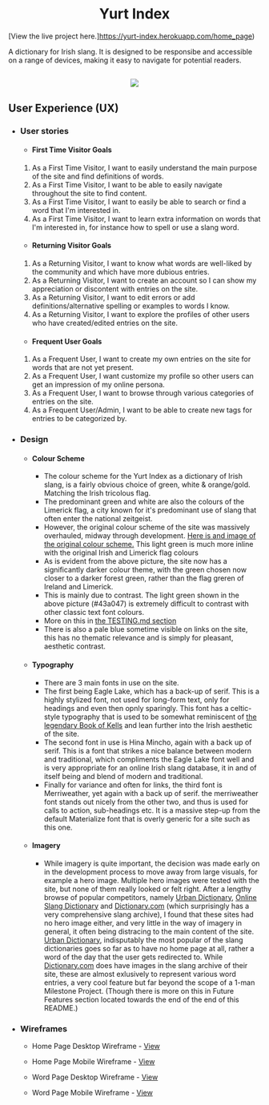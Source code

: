 <h1 align="center">Yurt Index</h1>

[View the live project here.]https://yurt-index.herokuapp.com/home_page)

A dictionary for Irish slang. It is designed to be responsibe and accessible on a range of devices, making it easy to navigate for potential readers.

<h2 align="center"><img src="https://yurt-index.herokuapp.com/static/images/readme/readme-hero.png"></h2>

## User Experience (UX)

-   ### User stories

    -   #### First Time Visitor Goals
    
    1. As a First Time Visitor, I want to easily understand the main purpose of the site and find definitions of words.
    2. As a First Time Visitor, I want to be able to easily navigate throughout the site to find content.
    3. As a First Time Visitor, I want to easily be able to search or find a word that I'm interested in.
    4. As a First Time Visitor, I want to learn extra information on words that I'm interested in, for instance how to spell or use a slang word.

    -   #### Returning Visitor Goals

    1. As a Returning Visitor, I want to know what words are well-liked by the community and which have more dubious entries.
    2. As a Returning Visitor, I want to create an account so I can show my appreciation or discontent with entries on the site.
    3. As a Returning Visitor, I want to edit errors or add definitions/alternative spelling or examples to words I know. 
    4. As a Returning Visitor, I want to explore the profiles of other users who have created/edited entries on the site. 

    -   #### Frequent User Goals
    1. As a Frequent User, I want to create my own entries on the site for words that are not yet present.
    2. As a Frequent User, I want customize my profile so other users can get an impression of my online persona. 
    3. As a Frequent User, I want to browse through various categories of entries on the site. 
    4. As a Frequent User/Admin, I want to be able to create new tags for entries to be categorized by.

-   ### Design
    -   #### Colour Scheme
        - The colour scheme for the Yurt Index as a dictionary of Irish slang, is a fairly obvious choice of green, white & orange/gold. Matching the Irish tricolous flag.
        - The predominant green and white are also the colours of the Limerick flag, a city known for it's predominant use of slang that often enter the national zeitgeist.
        - However, the original colour scheme of the site was massively overhauled, midway through development. [Here is and image of the original colour scheme.](https://yurt-index.herokuapp.com/static/images/readme/readme-hero.png) This light green is much more inline with the original Irish and Limerick flag colours
        - As is evident from the above picture, the site now has a significantly darker colour theme, with the green chosen now closer to a darker forest green, rather than the flag greren of Ireland and Limerick.
        - This is mainly due to contrast. The light green shown in the above picture (#43a047) is extremely difficult to contrast with other classic text font colours.
        - More on this in [the TESTING.md section](testing-section-link.com)
        - There is also a pale blue sometime visible on links on the site, this has no thematic relevance and is simply for pleasant, aesthetic contrast. 
    
    -   #### Typography
        - There are 3 main fonts in use on the site. 
        - The first being Eagle Lake, which has a back-up of serif. This is a highly stylized font, not used for long-form text, only for headings and even then opnly sparingly. This font has a celtic-style typography that is used to be somewhat reminiscent of [the legendary Book of Kells](https://yurt-index.herokuapp.com/static/images/readme/book-of-kells.png) and lean further into the Irish aesthetic of the site.
        - The second font in use is Hina Mincho, again with a back up of serif. This is a font that strikes a nice balance between modern and traditional, which compliments the Eagle Lake font well and is very appropriate for an online Irish slang database, it in and of itself being and blend of modern and traditional. 
        - Finally for variance and often for links, the third font is Merriweather, yet again with a back up of serif. the merriweather font stands out nicely from the other two, and thus is used for calls to action, sub-headings etc. It is a massive step-up from the default Materialize font that is overly generic for a site such as this one.

    -   #### Imagery
        - While imagery is quite important, the decision was made early on in the development process to move away from large visuals, for example a hero image. Multiple hero images were tested with the site, but none of them really looked or felt right. After a lengthy browse of popular competitors, namely [Urban Dictionary](https://www.urbandictionary.com/), [Online Slang Dictionary](http://onlineslangdictionary.com/) and [Dictionary.com](https://www.dictionary.com/e/slang/) (which surprisingly has a very comprehensive slang archive), I found that these sites had no hero image either, and very little in the way of imagery in general, it often being distracing to the main content of the site. [Urban Dictionary](https://www.urbandictionary.com/), indisputably the most popular of the slang dictionaries goes so far as to have no home page at all, rather a word of the day that the user gets redirected to. While [Dictionary.com](https://www.dictionary.com/e/slang/) does have images in the slang archive of their site, these are almost exlusively to represent various word entries, a very cool feature but far beyond the scope of a 1-man Milestone Project. (Though there is more on this in Future Features section located towards the end of the end of this README.)

*   ### Wireframes

    - Home Page Desktop Wireframe - [View](https://yurt-index.herokuapp.com/static/images/readme/wireframes/home-desktop.png)

    - Home Page Mobile Wireframe - [View](https://yurt-index.herokuapp.com/static/images/readme/wireframes/home-mobile.png)

    - Word Page Desktop Wireframe - [View](https://yurt-index.herokuapp.com/static/images/readme/wireframes/word-page-desktop.png)

    - Word Page Mobile Wireframe - [View](https://yurt-index.herokuapp.com/static/images/readme/wireframes/word-page-mobile.png)

    